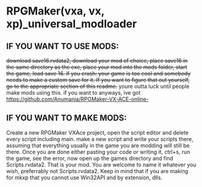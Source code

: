 # RPGMaker(vxa, vx, xp)_universal_modloader

## IF YOU WANT TO USE MODS:
~~download save16.rvdata2, download your mod of choice, place save16 in the same directory as the exe, place your mod into the mods folder, start the game, load save 16.
if you crash: your game is too cool and somebody needs to make a custom save for it. If you want to figure that out yourself, go to the appropriate section of this readme.~~
youre outta luck until people make mods using this. if you want to anyways, ive got https://github.com/Anumania/RPGMaker-VX-ACE-online- 
## IF YOU WANT TO MAKE MODS:
Create a new RPGMaker VXAce project, open the script editor and delete every script including main. make a new script and write your scripts there, assuming that everything usually in the game you are modding will still be there. Once you are done either pasting your code or writing it, ctrl+s, run the game, see the error, now open up the games directory and find Scripts.rvdata2. That is your mod. You are welcome to name it whatever you wish, preferrably not Scripts.rvdata2. Keep in mind that if you are making for mkxp that you cannot use Win32API and by extension, dlls.
